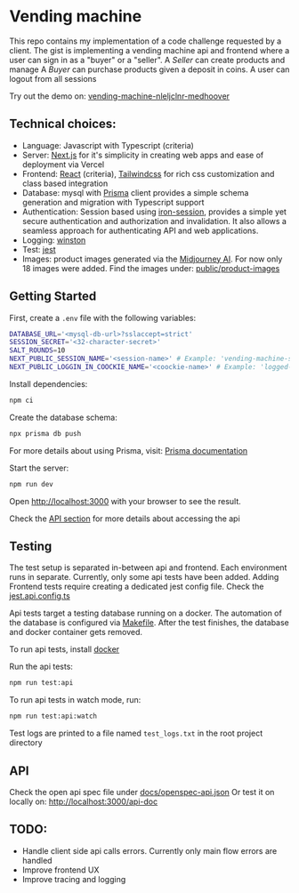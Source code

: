 # Vending machine

This repo contains my implementation of a code challenge requested by a client.
The gist is implementing a vending machine api and frontend where a user can sign in as a "buyer" or a "seller".
A _Seller_ can create products and manage
A _Buyer_ can purchase products given a deposit in coins.
A user can logout from all sessions

Try out the demo on: [vending-machine-nleljclnr-medhoover](https://vending-machine-nleljclnr-medhoover.vercel.app/)

## Technical choices:

- Language: Javascript with Typescript (criteria)
- Server: [Next.js](https://nextjs.org/) for it's simplicity in creating web apps and ease of deployment via Vercel
- Frontend: [React](https://reactjs.org/) (criteria), [Tailwindcss](https://tailwindcss.com/) for rich css customization and class based integration
- Database: mysql with [Prisma](https://www.prisma.io/) client provides a simple schema generation and migration with Typescript support
- Authentication: Session based using [iron-session](https://github.com/vvo/iron-session), provides a simple yet secure authentication and authorization and invalidation. It also allows a seamless approach for authenticating API and web applications.
- Logging: [winston](https://github.com/winstonjs/winston)
- Test: [jest](https://jestjs.io/)
- Images: product images generated via the [Midjourney AI](https://www.midjourney.com/). For now only 18 images were added. Find the images under: [public/product-images](./public/product-images/)

## Getting Started

First, create a `.env` file with the following variables:

```sh
DATABASE_URL='<mysql-db-url>?sslaccept=strict'
SESSION_SECRET='<32-character-secret>'
SALT_ROUNDS=10
NEXT_PUBLIC_SESSION_NAME='<session-name>' # Example: 'vending-machine-session'
NEXT_PUBLIC_LOGGIN_IN_COOCKIE_NAME='<coockie-name>' # Example: 'logged-id'

```

Install dependencies:

```bash
npm ci
```

Create the database schema:

```bash
npx prisma db push
```

For more details about using Prisma, visit: [Prisma documentation](https://www.prisma.io/docs)

Start the server:

```bash
npm run dev
```

Open [http://localhost:3000](http://localhost:3000) with your browser to see the result.

Check the [API section](#api) for more details about accessing the api

## Testing

The test setup is separated in-between api and frontend. Each environment runs in separate.
Currently, only some api tests have been added. Adding Frontend tests require creating a dedicated jest config file. Check the [jest.api.config.ts](./jest.api.config.ts)

Api tests target a testing database running on a docker. The automation of the database is configured via [Makefile](./Makefile). After the test finishes, the database and docker container gets removed.

To run api tests, install [docker](https://www.docker.com/)

Run the api tests:

```bash
npm run test:api
```

To run api tests in watch mode, run:

```bash
npm run test:api:watch
```

Test logs are printed to a file named `test_logs.txt` in the root project directory

## API

Check the open api spec file under [docs/openspec-api.json](./docs/openspec-api.json)
Or test it on locally on: [http://localhost:3000/api-doc](http://localhost:3000/api-doc)

## TODO:

- Handle client side api calls errors. Currently only main flow errors are handled
- Improve frontend UX
- Improve tracing and logging
